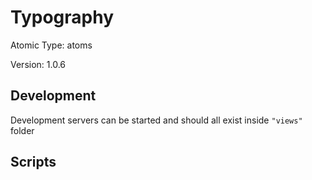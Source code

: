 # Typography

Atomic Type: atoms

Version: 1.0.6

## Development

Development servers can be started and should all exist inside `"views"` folder

## Scripts
